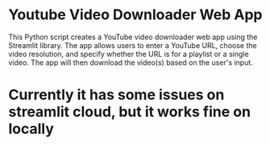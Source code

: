 # Youtube Video Downloader Web App
This Python script creates a YouTube video downloader web app using the Streamlit library. The app allows users to enter a YouTube URL, choose the video resolution, and specify whether the URL is for a playlist or a single video. The app will then download the video(s) based on the user's input.


# Currently it has some issues on streamlit cloud, but it works fine on locally
